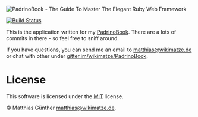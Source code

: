 ![PadrinoBook - The Guide To Master The Elegant Ruby Web Framework](https://raw.githubusercontent.com/wikimatze/padrinobook/master/images/logo.png "PadrinoBook - The Guide To Master The Elegant Ruby Web Framework")

[![Build Status](https://travis-ci.org/wikimatze/job-vacancy.svg?branch=master)](https://travis-ci.org/wikimatze/job-vacancy)


This is the application written for my [PadrinoBook](http://padrinobook.com). There are a lots of commits in there - so
feel free to sniff around.


If you have questions, you can send me an email to <matthias@wikimatze.de> or chat with other under
[gitter.im/wikimatze/PadrinoBook](https://gitter.im/wikimatze/PadrinoBook).


# License

This software is licensed under the [MIT](http://en.wikipedia.org/wiki/MIT_License) license.

© Matthias Günther <matthias@wikimatze.de>.


